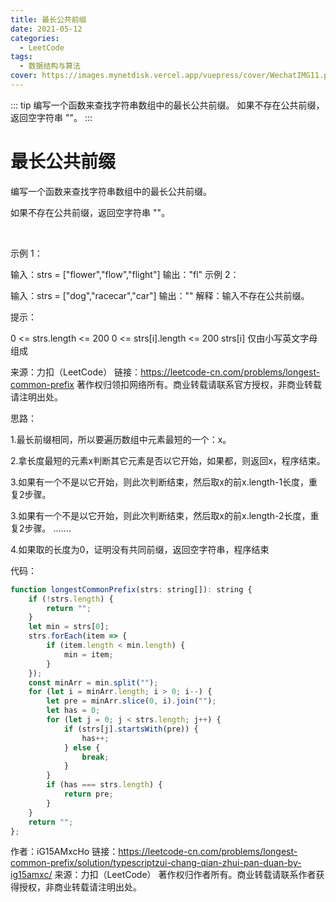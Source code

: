 ```yaml
---
title: 最长公共前缀
date: 2021-05-12
categories: 
  - LeetCode
tags:
  - 数据结构与算法
cover: https://images.mynetdisk.vercel.app/vuepress/cover/WechatIMG11.png
---
```


::: tip
编写一个函数来查找字符串数组中的最长公共前缀。
如果不存在公共前缀，返回空字符串 ""。
:::

<!-- more -->

# 最长公共前缀
编写一个函数来查找字符串数组中的最长公共前缀。

如果不存在公共前缀，返回空字符串 ""。

 

示例 1：

输入：strs = ["flower","flow","flight"]
输出："fl"
示例 2：

输入：strs = ["dog","racecar","car"]
输出：""
解释：输入不存在公共前缀。
 

提示：

0 <= strs.length <= 200
0 <= strs[i].length <= 200
strs[i] 仅由小写英文字母组成

来源：力扣（LeetCode）
链接：https://leetcode-cn.com/problems/longest-common-prefix
著作权归领扣网络所有。商业转载请联系官方授权，非商业转载请注明出处。

思路：

1.最长前缀相同，所以要遍历数组中元素最短的一个：x。

2.拿长度最短的元素x判断其它元素是否以它开始，如果都，则返回x，程序结束。

3.如果有一个不是以它开始，则此次判断结束，然后取x的前x.length-1长度，重复2步骤。

3.如果有一个不是以它开始，则此次判断结束，然后取x的前x.length-2长度，重复2步骤。
.......

4.如果取的长度为0，证明没有共同前缀，返回空字符串，程序结束

代码：

```js
function longestCommonPrefix(strs: string[]): string {
    if (!strs.length) {
        return "";
    }
    let min = strs[0];
    strs.forEach(item => {
        if (item.length < min.length) {
            min = item;
        }
    });
    const minArr = min.split("");
    for (let i = minArr.length; i > 0; i--) {
        let pre = minArr.slice(0, i).join("");
        let has = 0;
        for (let j = 0; j < strs.length; j++) {
            if (strs[j].startsWith(pre)) {
                has++;
            } else {
                break;
            }
        }
        if (has === strs.length) {
            return pre;
        }
    }
    return "";
};
```


作者：iG15AMxcHo
链接：https://leetcode-cn.com/problems/longest-common-prefix/solution/typescriptzui-chang-qian-zhui-pan-duan-by-ig15amxc/
来源：力扣（LeetCode）
著作权归作者所有。商业转载请联系作者获得授权，非商业转载请注明出处。